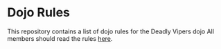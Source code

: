Dojo Rules
==========

This repository contains a list of dojo rules for the Deadly Vipers dojo
All members should read the rules [here](https://github.com/deadlyvipers).
